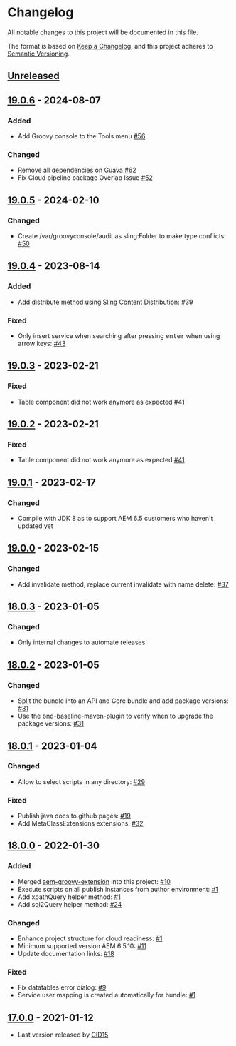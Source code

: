 # Changelog

All notable changes to this project will be documented in this file.

The format is based on [Keep a Changelog](https://keepachangelog.com/en/1.0.0/),
and this project adheres to [Semantic Versioning](https://semver.org/spec/v2.0.0.html).

## [Unreleased]

## [19.0.6] - 2024-08-07

### Added

-   Add Groovy console to the Tools menu [#56](https://github.com/orbinson/aem-groovy-console/issues/56)

### Changed

-   Remove all dependencies on Guava [#62](https://github.com/orbinson/aem-groovy-console/issues/62)
-   Fix Cloud pipeline package Overlap Issue [#52](https://github.com/orbinson/aem-groovy-console/issues/52)

## [19.0.5] - 2024-02-10

### Changed

-   Create /var/groovyconsole/audit as sling:Folder to make type conflicts: [#50](https://github.com/orbinson/aem-groovy-console/issues/50)

## [19.0.4] - 2023-08-14

### Added

-   Add distribute method using Sling Content Distribution: [#39](https://github.com/orbinson/aem-groovy-console/issues/39)

### Fixed

-   Only insert service when searching after pressing <kbd>enter</kbd> when using arrow keys: [#43](https://github.com/orbinson/aem-groovy-console/issues/43)

## [19.0.3] - 2023-02-21

### Fixed

-   Table component did not work anymore as expected  [#41](https://github.com/orbinson/aem-groovy-console/issues/41)

## [19.0.2] - 2023-02-21

### Fixed

-   Table component did not work anymore as expected  [#41](https://github.com/orbinson/aem-groovy-console/issues/41)

## [19.0.1] - 2023-02-17

### Changed

-   Compile with JDK 8 as to support AEM 6.5 customers who haven't updated yet

## [19.0.0] - 2023-02-15

### Changed

-   Add invalidate method, replace current invalidate with name delete: [#37](https://github.com/orbinson/aem-groovy-console/pull/37)

## [18.0.3] - 2023-01-05

### Changed

-   Only internal changes to automate releases

## [18.0.2] - 2023-01-05

### Changed

-   Split the bundle into an API and Core bundle and add package versions: [#31](https://github.com/orbinson/aem-groovy-console/issues/31)
-   Use the bnd-baseline-maven-plugin to verify when to upgrade the package versions: [#31](https://github.com/orbinson/aem-groovy-console/issues/31)

## [18.0.1] - 2023-01-04

### Changed

-   Allow to select scripts in any directory: [#29](https://github.com/orbinson/aem-groovy-console/issues/29)

### Fixed

-   Publish java docs to github pages: [#19](https://github.com/orbinson/aem-groovy-console/issues/19)
-   Add MetaClassExtensions extensions: [#32](https://github.com/orbinson/aem-groovy-console/issues/32)

## [18.0.0] - 2022-01-30

### Added

-   Merged [aem-groovy-extension](https://github.com/icfnext/aem-groovy-extension) into this project: [#10](https://github.com/orbinson/aem-groovy-console/pull/10)
-   Execute scripts on all publish instances from author environment: [#1](https://github.com/orbinson/aem-groovy-console/pull/1)
-   Add xpathQuery helper method: [#1](https://github.com/orbinson/aem-groovy-console/pull/1)
-   Add sql2Query helper method: [#24](https://github.com/orbinson/aem-groovy-console/pull/24)

### Changed

-   Enhance project structure for cloud readiness: [#1](https://github.com/orbinson/aem-groovy-console/pull/1)
-   Minimum supported version AEM 6.5.10: [#11](https://github.com/orbinson/aem-groovy-console/pull/11)
-   Update documentation links: [#18](https://github.com/orbinson/aem-groovy-console/pull/18)

### Fixed

-   Fix datatables error dialog: [#9](https://github.com/orbinson/aem-groovy-console/pull/9)
-   Service user mapping is created automatically for bundle: [#1](https://github.com/orbinson/aem-groovy-console/pull/1)

## [17.0.0] - 2021-01-12

-   Last version released by [CID15](https://github.com/CID15/aem-groovy-console)

[Unreleased]: https://github.com/orbinson/aem-groovy-console/compare/19.0.6...HEAD

[19.0.6]: https://github.com/orbinson/aem-groovy-console/compare/19.0.5...19.0.6

[19.0.5]: https://github.com/orbinson/aem-groovy-console/compare/19.0.4...19.0.5

[19.0.4]: https://github.com/orbinson/aem-groovy-console/compare/19.0.3...19.0.4

[19.0.3]: https://github.com/orbinson/aem-groovy-console/compare/19.0.2...19.0.3

[19.0.2]: https://github.com/orbinson/aem-groovy-console/compare/19.0.1...19.0.2

[19.0.1]: https://github.com/orbinson/aem-groovy-console/compare/19.0.0...19.0.1

[19.0.0]: https://github.com/orbinson/aem-groovy-console/compare/18.0.3...19.0.0

[18.0.3]: https://github.com/orbinson/aem-groovy-console/compare/18.0.2...18.0.3

[18.0.2]: https://github.com/orbinson/aem-groovy-console/compare/18.0.1...18.0.2

[18.0.1]: https://github.com/orbinson/aem-groovy-console/compare/18.0.0...18.0.1

[18.0.0]: https://github.com/orbinson/aem-groovy-console/compare/17.0.0...18.0.0

[17.0.0]: https://github.com/orbinson/aem-groovy-console/releases/tag/17.0.0
